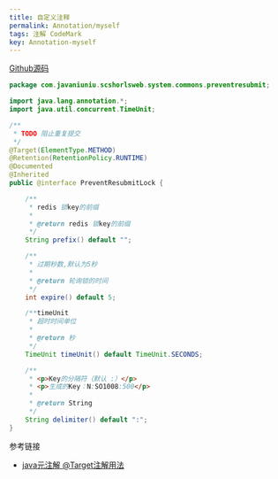 ```yaml
---
title: 自定义注释
permalink: Annotation/myself
tags: 注解 CodeMark
key: Annotation-myself
---
```

[Github源码](https://github.com/mcks2000/springboot-buckets/springboot-aop-transactional)

```java
package com.javaniuniu.scshorlsweb.system.commons.preventresubmit;

import java.lang.annotation.*;
import java.util.concurrent.TimeUnit;

/**
 * TODO 阻止重复提交
 */
@Target(ElementType.METHOD)
@Retention(RetentionPolicy.RUNTIME)
@Documented
@Inherited
public @interface PreventResubmitLock {

    /**
     * redis 锁key的前缀
     *
     * @return redis 锁key的前缀
     */
    String prefix() default "";

    /**
     * 过期秒数,默认为5秒
     *
     * @return 轮询锁的时间
     */
    int expire() default 5;

    /**timeUnit
     * 超时时间单位
     *
     * @return 秒
     */
    TimeUnit timeUnit() default TimeUnit.SECONDS;

    /**
     * <p>Key的分隔符（默认 :）</p>
     * <p>生成的Key：N:SO1008:500</p>
     *
     * @return String
     */
    String delimiter() default ":";
}

```

参考链接
- [java元注解 @Target注解用法](https://www.cnblogs.com/unknows/p/10261539.html)

